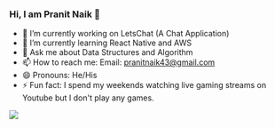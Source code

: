 ### Hi, I am Pranit Naik 👋

- 🔭 I’m currently working on LetsChat (A Chat Application)
- 🌱 I’m currently learning React Native and AWS
- 💬 Ask me about Data Structures and Algorithm
- 📫 How to reach me: Email: pranitnaik43@gmail.com
- 😄 Pronouns: He/His
- ⚡ Fun fact: I spend my weekends watching live gaming streams on Youtube but I don't play any games.

<img src="https://github-readme-stats.vercel.app/api?username=pranitnaik43&&show_icons=true&theme=tokyonight" >
